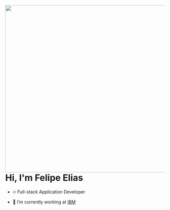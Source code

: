 <img align="right" height="530em" src="https://raw.githubusercontent.com/gist/feponiel/41762a72af22d63885ed7e11e12618b0/raw/e1bbcd2cb4128d7ea97c8e266ffc98eed08855f2/github_card.svg"/>
<h1 align="left">Hi, I'm Felipe Elias</h1>

- 🔥 Full-stack Application Developer 

- 🔭 I’m currently working at [IBM](https://ibm.com)
